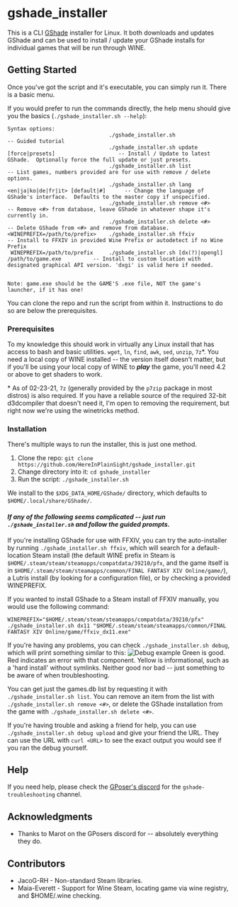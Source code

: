 # gshade_installer

This is a CLI [GShade](https://gposers.com/gshade/) installer for Linux.  It both downloads and updates GShade and can be used to install / update your GShade installs for individual games that will be run through WINE.

## Getting Started

Once you've got the script and it's executable, you can simply run it.  There is a basic menu.

If you would prefer to run the commands directly, the help menu should give you the basics (`./gshade_installer.sh --help`):
```
Syntax options:
                                ./gshade_installer.sh                                           -- Guided tutorial
                                ./gshade_installer.sh update [force|presets]                    -- Install / Update to latest GShade.  Optionally force the full update or just presets.
                                ./gshade_installer.sh list                                      -- List games, numbers provided are for use with remove / delete options.
                                ./gshade_installer.sh lang <en|ja|ko|de|fr|it> [default|#]      -- Change the language of GShade's interface.  Defaults to the master copy if unspecified.
                                ./gshade_installer.sh remove <#>                                -- Remove <#> from database, leave GShade in whatever shape it's currently in.
                                ./gshade_installer.sh delete <#>                                -- Delete GShade from <#> and remove from database.
<WINEPREFIX=/path/to/prefix>    ./gshade_installer.sh ffxiv                                     -- Install to FFXIV in provided Wine Prefix or autodetect if no Wine Prefix
 WINEPREFIX=/path/to/prefix     ./gshade_installer.sh [dx(?)|opengl] /path/to/game.exe          -- Install to custom location with designated graphical API version. 'dxgi' is valid here if needed.

                                                                        Note: game.exe should be the GAME'S .exe file, NOT the game's launcher, if it has one!
```
You can clone the repo and run the script from within it.  Instructions to do so are below the prerequisites.

### Prerequisites

To my knowledge this should work in virtually any Linux install that has access to bash and basic utilities.  `wget`, `ln`, `find`, `awk`, `sed`, `unzip`, `7z`*.  You need a local copy of WINE installed -- the version itself doesn't matter, but if you'll be using your local copy of WINE to ***play*** the game, you'll need 4.2 or above to get shaders to work.

\* As of 02-23-21, `7z` (generally provided by the `p7zip` package in most distros) is also required.  If you have a reliable source of the required 32-bit d3dcompiler that doesn't need it, I'm open to removing the requirement, but right now we're using the winetricks method.

### Installation

There's multiple ways to run the installer, this is just one method.
  1) Clone the repo:  `git clone https://github.com/HereInPlainSight/gshade_installer.git`
  2) Change directory into it:  `cd gshade_installer`
  3) Run the script:  `./gshade_installer.sh`

We install to the `$XDG_DATA_HOME/GShade/` directory, which defaults to `$HOME/.local/share/GShade/`.

#### ***If any of the following seems complicated -- just run `./gshade_installer.sh` and follow the guided prompts.***

If you're installing GShade for use with FFXIV, you can try the auto-installer by running `./gshade_installer.sh ffxiv`, which will search for a default-location Steam install (the default WINE prefix in Steam is `$HOME/.steam/steam/steamapps/compatdata/39210/pfx`, and the game itself is in `$HOME/.steam/steam/steamapps/common/FINAL FANTASY XIV Online/game/`), a Lutris install (by looking for a configuration file), or by checking a provided WINEPREFIX.

If you wanted to install GShade to a Steam install of FFXIV manually, you would use the following command:
```
WINEPREFIX="$HOME/.steam/steam/steamapps/compatdata/39210/pfx" ./gshade_installer.sh dx11 "$HOME/.steam/steam/steamapps/common/FINAL FANTASY XIV Online/game/ffxiv_dx11.exe"
```

If you're having any problems, you can check `./gshade_installer.sh debug`, which will print something similar to this:
![Debug example](https://i.imgur.com/C0nCWOo.png)
Green is good.  Red indicates an error with that component.  Yellow is informational, such as a 'hard install' without symlinks.  Neither good nor bad -- just something to be aware of when troubleshooting.

You can get just the games.db list by requesting it with `./gshade_installer.sh list`.  You can remove an item from the list with `./gshade_installer.sh remove <#>`, or delete the GShade installation from the game with `./gshade_installer.sh delete <#>`.

If you're having trouble and asking a friend for help, you can use `./gshade_installer.sh debug upload` and give your friend the URL.  They can use the URL with `curl <URL>` to see the exact output you would see if you ran the debug yourself.

## Help

If you need help, please check the [GPoser's discord](https://discord.gg/gposers) for the `gshade-troubleshooting` channel.

## Acknowledgments

* Thanks to Marot on the GPosers discord for -- absolutely everything they do.

## Contributors

* JacoG-RH - Non-standard Steam libraries.
* Maia-Everett - Support for Wine Steam, locating game via wine registry, and $HOME/.wine checking.

